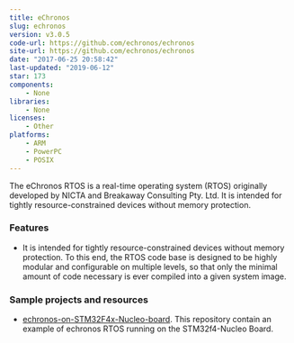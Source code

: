 ```yaml
---
title: eChronos
slug: echronos
version: v3.0.5
code-url: https://github.com/echronos/echronos
site-url: https://github.com/echronos/echronos
date: "2017-06-25 20:58:42"
last-updated: "2019-06-12"
star: 173
components:
    - None
libraries:
    - None
licenses:
    - Other
platforms:
    - ARM
    - PowerPC
    - POSIX
---
```

The eChronos RTOS is a real-time operating system (RTOS) originally developed by NICTA and Breakaway Consulting Pty. Ltd. It is intended for tightly resource-constrained devices without memory protection.

<!--more-->

### Features

- It is intended for tightly resource-constrained devices without memory protection. To this end, the RTOS code base is designed to be highly modular and configurable on multiple levels, so that only the minimal amount of code necessary is ever compiled into a given system image.

### Sample projects and resources
<!--github-projects-->
- [echronos-on-STM32F4x-Nucleo-board](https://github.com/Daparrag/echronos-on-STM32F4x-Nucleo-board). This repository contain an example of echronos RTOS running on the STM32f4-Nucleo Board.
